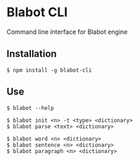 # Blabot CLI

Command line interface for Blabot engine


## Installation

    $ npm install -g blabot-cli

## Use

    $ blabot --help

    $ blabot init <n> -t <type> <dictionary>
    $ blabot parse <text> <dictionary>

    $ blabot word <n> <dictionary>
    $ blabot sentence <n> <dictionary>
    $ blabot paragraph <n> <dictionary>


    
    